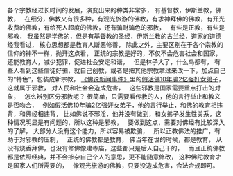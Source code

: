 各个宗教经过长时间的发展，演变出来的种类非常多，
有基督教，伊斯兰教，佛教，
&nbsp;
在细分，佛教又有很多种，有观光旅游的佛教，有求神拜佛的佛教，有开光收费的佛教，有给死人超度的佛教，还有骗财骗色的邪教，
&nbsp;
有些是正教，有些是邪教，
我虽然是学佛的，但是有基督教的圣经，伊斯兰教的古兰经，道家的道德经我看过，
核心思想都是教育人断恶修善，
除此之外，主要区别在于各个宗教的信仰的神不一样，抛开这点看，
正统的宗教是好的，不仅不会危害社会和国家，还能教育人，减少犯罪，促进社会安定和谐，
&nbsp;
但是林子大了，什么鸟都有，
有些人看到这些信徒好骗，就自己创教，或者是把其他宗教拿过来改一下，加点自己的“特色”，包装成新宗教，
[《佛说新闻事件》](https://www.kancloud.cn/luojiangtao/foshuoxinwen)里的[假活佛10年骗2亿强奸女弟子](https://www.kancloud.cn/luojiangtao/foshuoxinwen/2646220)，这就属于邪教，
对人民和社会会造成危害，
&nbsp;
这些邪教是国家需要重点打击的对象，
&nbsp;
怎么辨别区分邪教呢？
很简单，只需要看传教的人，他的言行举止和教义是否吻合，
&nbsp;
例如[假活佛10年骗2亿强奸女弟子](https://www.kancloud.cn/luojiangtao/foshuoxinwen/2646220)，他的言行举止，和佛的教育相违背，和佛经相违背，
比如佛说不邪淫，他并没有做到，和女弟子发生性关系，这种情况明显是有问题的，所以这种是邪教，
&nbsp;
要做到这点，需要对佛经有比较深入的了解，
大部分人没有这个能力，所以容易被欺骗，
&nbsp;
所以正教佛法的推广，有助于对邪教的压制，
&nbsp;
正统的佛教都是教育，
佛当年在世的时候，都是教育，
从没有烧香拜佛，也没有修佛像建寺庙，这些都只是后人自己干的，
&nbsp;
而且正统佛教都是依照经典，并不会掺杂自己个人的意思，更不能随意修改，
这种佛陀教育才是国家人们所需要的，
&nbsp;
像观光旅游的佛教，只要没造成危害，合法合规即可。


